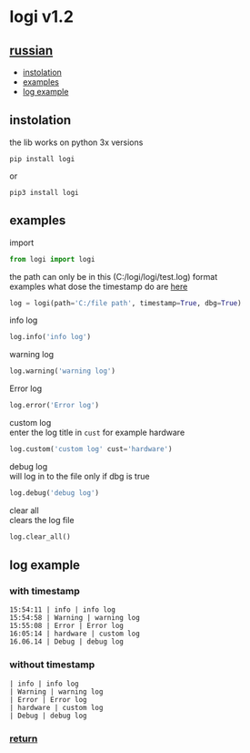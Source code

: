 # logi v1.2
## <a href='https://github.com/hiikion/logi/blob/main/README-ru.md'>russian</a>
- <a href='https://github.com/hiikion/logi#instolation'>instolation</a>
- <a href='https://github.com/hiikion/logi#examples'>examples</a>
- <a href='https://github.com/hiikion/logi#log-example'>log example</a>
## instolation
the lib works on python 3x versions
```
pip install logi
```
or
```
pip3 install logi
```
## examples
import
```python
from logi import logi
```
the path can only be in this (C:/logi/logi/test.log) format <br>
examples what dose the timestamp do are <a href='https://github.com/hiikion/logi#without-timestamp'>here</a>
```python
log = logi(path='C:/file path', timestamp=True, dbg=True)
```
info log
```python
log.info('info log')
```
warning log
```python
log.warning('warning log')
```
Error log
```python
log.error('Error log')
```
custom log <br>
enter the log title in ```cust``` for example hardware
```python
log.custom('custom log' cust='hardware')
```
debug log <br>
will log in to the file only if dbg is true
```python
log.debug('debug log')
```
clear all <br>
clears the log file
```python
log.clear_all()
```

## log example
### with timestamp
```
15:54:11 | info | info log
15:54:58 | Warning | warning log
15:55:08 | Error | Error log
16:05:14 | hardware | custom log
16.06.14 | Debug | debug log
```
### without timestamp
```
| info | info log
| Warning | warning log
| Error | Error log
| hardware | custom log
| Debug | debug log
```
### <a href='https://github.com/hiikion/logi#logi'>return</a>
